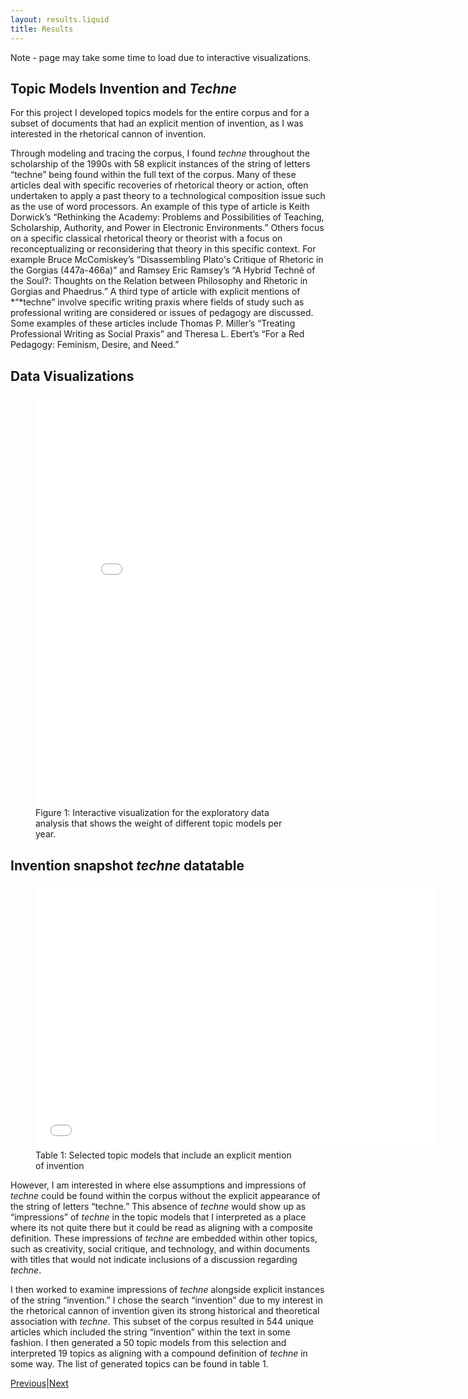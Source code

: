 ```yaml
---
layout: results.liquid
title: Results
---
```

Note - page may take some time to load due to interactive visualizations.


## Topic Models Invention and _Techne_
For this project I developed topics models for the entire corpus and for a subset of documents that had an explicit mention of invention, as I was interested in the rhetorical cannon of invention.

Through modeling and tracing the corpus, I found *techne* throughout the scholarship of the 1990s with 58 explicit instances of the string of letters “techne” being found within the full text of the corpus. Many of these articles deal with specific recoveries of rhetorical theory or action, often undertaken to apply a past theory to a technological composition issue such as the use of word processors. An example of this type of article is Keith Dorwick’s “Rethinking the Academy: Problems and Possibilities of Teaching, Scholarship, Authority, and Power in Electronic Environments.” Others focus on a specific classical rhetorical theory or theorist with a focus on reconceptualizing or reconsidering that theory in this specific context. For example Bruce McComiskey’s “Disassembling Plato's Critique of Rhetoric in the Gorgias (447a-466a)” and Ramsey Eric Ramsey’s “A Hybrid Technê of the Soul?: Thoughts on the Relation between Philosophy and Rhetoric in Gorgias and Phaedrus.” A third type of article with explicit mentions of *“*techne” involve specific writing praxis where fields of study such as professional writing are considered or issues of pedagogy are discussed. Some examples of these articles include Thomas P. Miller’s “Treating Professional Writing as Social Praxis” and Theresa L. Ebert’s “For a Red Pedagogy: Feminism, Desire, and Need.”

## Data Visualizations
<figure>
<iframe src="../visualizations/invention_visualization.html" sandbox="allow-same-origin allow-scripts" width="810" height="660" style="overflow:hidden" frameborder="0">
</iframe>
<figcaption>Figure 1: Interactive visualization for the exploratory data analysis that shows the weight of different topic models per year.</figcaption>
</figure>

## Invention snapshot _techne_ datatable 
<figure>
<iframe src="../visualizations/invention_datatable.html" sandbox="allow-same-origin allow-scripts" style="overflow:hidden" width="640" height="425" frameborder="0" > </iframe> 
<figcaption>Table 1: Selected topic models that include an explicit mention of invention</figcaption>
</figure>

However, I am interested in where else assumptions and impressions of *techne* could be found within the corpus without the explicit appearance of the string of letters “techne.” This absence of *techne* would show up as “impressions” of *techne* in the topic models that I interpreted as a place where its not quite there but it could be read as aligning with a composite definition. These impressions of *techne* are embedded within other topics, such as creativity, social critique, and technology, and within documents with titles that would not indicate inclusions of a discussion regarding *techne*. 

I then worked to examine impressions of *techne* alongside explicit instances of the string “invention.” I chose the search “invention” due to my interest in the rhetorical cannon of invention given its strong historical and theoretical association with *techne*. This subset of the corpus resulted in 544 unique articles which included the string “invention” within the text in some fashion. I then generated a 50 topic models from this selection and interpreted 19 topics as aligning with a compound definition of *techne* in some way. The list of generated topics can be found in table 1.

<div class="inline_nav">
<p><a href="/michael.healy/methodology/">Previous</a>|<a href="/michael.healy/discussion/">Next</a></p></div>